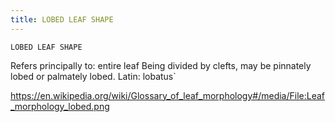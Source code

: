 ```yaml
---
title: LOBED LEAF SHAPE
---
```

`LOBED LEAF SHAPE`

Refers principally to: entire leaf
Being divided by clefts, may be pinnately lobed or palmately lobed.
Latin: lobatus`

https://en.wikipedia.org/wiki/Glossary_of_leaf_morphology#/media/File:Leaf_morphology_lobed.png